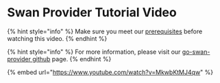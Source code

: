 # Swan Provider Tutorial Video



{% hint style="info" %}
Make sure you meet our [prerequisites](https://app.gitbook.com/@filswan/s/filswan/run-swan-provider/install-miner-tool-cli) before watching this video.
{% endhint %}

{% hint style="info" %}
For more information, please visit our [go-swan-provider github](https://github.com/filswan/go-swan-provider/tree/release-0.2.1) page.
{% endhint %}

{% embed url="https://www.youtube.com/watch?v=MkwbKtMJ4qw" %}
